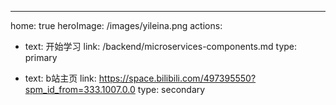 ---
home: true
heroImage: /images/yileina.png
actions:
- text: 开始学习
  link: /backend/microservices-components.md
  type: primary

- text: b站主页
  link: https://space.bilibili.com/497395550?spm_id_from=333.1007.0.0
  type: secondary
